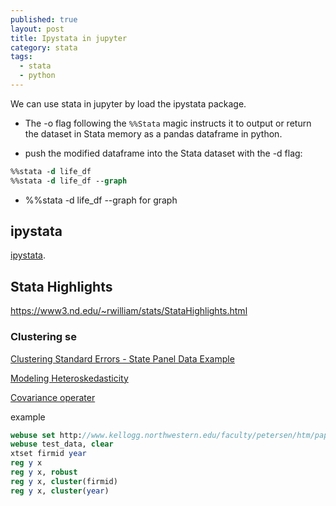 ```yaml
---
published: true
layout: post
title: Ipystata in jupyter
category: stata
tags:
  - stata
  - python
---
```


We can use stata in jupyter by load the ipystata package.



 - The -o flag following the `%%Stata` magic instructs it to output or return the dataset in Stata memory as a pandas dataframe in python.

 - push the modified dataframe into the Stata dataset with the -d flag:
 
 ```stata
 %%stata -d life_df
 %%stata -d life_df --graph
 ```
 - %%stata -d life_df --graph for graph

## ipystata

 [ipystata](http://dev-ii-seminar.readthedocs.io/en/latest/notebooks/Stata_in_jupyter.html).
 
 
 
 ## Stata Highlights
 
 https://www3.nd.edu/~rwilliam/stats/StataHighlights.html
 
 
 ### Clustering se
 
 [Clustering Standard Errors - State Panel Data Example](http://www.econometricsbysimulation.com/2012/10/clustering-standard-errors-state-panel.html)
 
 
 [Modeling Heteroskedasticity](http://www.econometricsbysimulation.com/2012/11/modeling-heteroskedasticity.html)
 
 [Covariance operater](http://www.math.uah.edu/stat/expect/Covariance.html)
 
 
 example
 
 ```stata
 webuse set http://www.kellogg.northwestern.edu/faculty/petersen/htm/papers/se
webuse test_data, clear
xtset firmid year
reg y x
reg y x, robust
reg y x, cluster(firmid)
reg y x, cluster(year)

 ```
 
 
